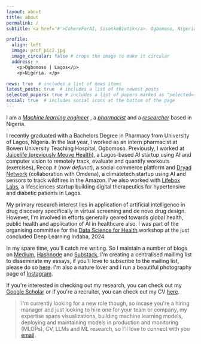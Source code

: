 ```yaml
---
layout: about
title: about
permalink: /
subtitle: <a href='#'>CohereForAI, SisonkeBiotik</a>. Ogbomoso, Nigeria.

profile:
  align: left
  image: prof_pic2.jpg
  image_circular: false # crops the image to make it circular
  address: >
    <p>Ogbomoso | Lagos</p>
    <p>Nigeria. </p>

news: true  # includes a list of news items
latest_posts: true  # includes a list of the newest posts
selected_papers: true # includes a list of papers marked as "selected={true}"
social: true  # includes social icons at the bottom of the page
---
```


I am a <a href='#'><i>Machine learning engineer</i></a> , a <a href='#'><i>pharmacist</i></a> and a <a href='#'><i>researcher</i></a> based in Nigeria.

I recently graduated with a Bachelors Degree in Pharmacy from University of Lagos, Nigeria. In the last year, I worked as an intern pharmacist at Bowen University Teaching Hospital, Ogbomoso. Previously, I worked at [Juicelife (previously Meuve Health)](https://www.juicelife.io), a Lagos-based AI startup using AI and computer vision to remotely track, evaluate and quantify workouts (exercises), Recop.it (<i>now defunct</i>), a social commerce platform and [Dryad Network](https://www.dryad.net) (collaboration with Omdena), a climatetech startup using AI and sensors to track wildfires in the Amazon. I've also worked with [Lifebox Labs](https://lifebox.ng), a lifesciences startup building digital therapeutics for hypertensive and diabetic patients in Lagos. 

My primary research interest lies in application of artificial intelligence in drug discovery specifically in virtual screening and de novo drug design. However, I'm involved in efforts generally geared towards global health, public health and application of AI in healthcare also. I was part of the organising committee for the [Data Science for Health](https://ro-ya-cv4africa.github.io/homepage/event_workshop.html) workshop at the just concluded Deep Learning Indaba, 2024.

In my spare time, you'll catch me writing. So I maintain a number of blogs on [Medium](https://madeofajala.medium.com), [Hashnode](https://madeofajala.hashnode.dev) and [Substack](https://the-continum.substack.com), I'm creating a centralised mailimg list to disseminate my essays, if you'll love to subscribe to the mailing list, please do so [here](blog/2024/mailing-list). I'm also a nature lover and I run a beautiful photography page of [Instagram](https://instagram.com/shotsbymarve).

If you're interested in checking out my research, you can check out my [Google Scholar](https://scholar.google.com/citations?user=67T6um4AAAAJ&hl=en) or if you're a recruiter, you can check out my CV [here](assets/pdf/CV-Marvellous-Ajala.pdf).

> I'm currently looking for a new role though, so incase you're a hiring manager and just looking to hire one for your team or company, my expertise spans visualizations, building machine learning models, deploying and  maintaining models in production and monitoring (MLOPs), CV, LLMs and ML research, so I'll love to connect with you [email](mailto:ajalaoluwamayowa00@gmail.com).

